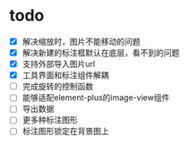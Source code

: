 # todo

- [x] 解决缩放时，图片不能移动的问题
- [x] 解决新建的标注框默认在底层，看不到的问题
- [x] 支持外部导入图片url
- [x] 工具界面和标注组件解耦
- [ ] 完成旋转的控制函数
- [ ] 能够适配element-plus的image-view组件
- [ ] 导出数据
- [ ] 更多种标注图形
- [ ] 标注图形锁定在背景图上
